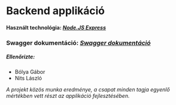 # Backend applikáció

#### Használt technológia: *[Node.JS Express](https://expressjs.com/en/resources/glossary.html)*

### Swagger dokumentáció: *[Swagger dokumentáció](https://edutron-backend.cyclic.app/api-docs)*

##### Ellenőrizte:
- Bólya Gábor
- Nits László

*A projekt közös munka eredménye, a csapat minden tagja egyenlő mértékben vett részt az applikáció fejlesztésében.* 
